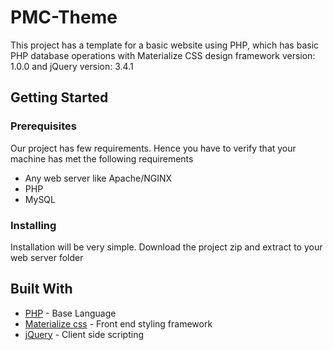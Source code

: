 # PMC-Theme

This project has a template for a basic website using PHP, which has basic PHP database operations with Materialize CSS design framework version: 1.0.0 and jQuery version: 3.4.1

## Getting Started

### Prerequisites

Our project has few requirements. Hence you have to verify that your machine has met the following requirements

* Any web server like Apache/NGINX
* PHP
* MySQL

### Installing

Installation will be very simple. Download the project zip and extract to your web server folder

## Built With

* [PHP](http://www.php.net) - Base Language
* [Materialize css](https://materializecss.com) - Front end styling framework
* [jQuery](https://jquery.com/) - Client side scripting